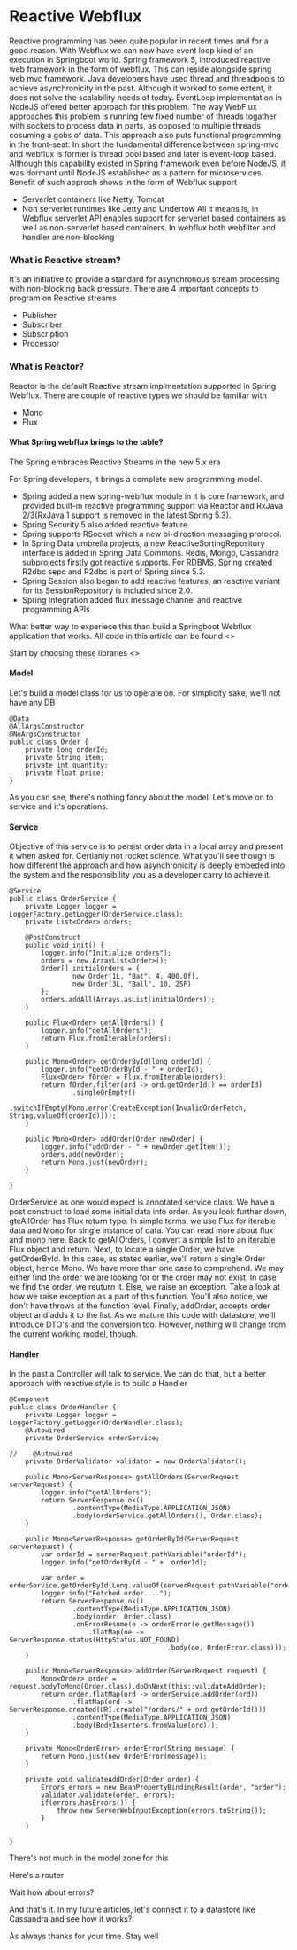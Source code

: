 # Reactive Webflux

Reactive programming has been quite popular in recent times and for a good reason. With Webflux we can now have event loop kind of an execution in Springboot world.
Spring framework 5, introduced reactive web framework in the form of webflux. This can reside alongside spring web mvc framework.
Java developers have used thread and threadpools to achieve asynchronicity in the past. Although it worked to some extent, it does not solve the scalability needs of today. EventLoop implementation in NodeJS offered better approach for this problem. The way WebFlux approaches this problem is running few fixed number of threads togather with sockets to process data in parts, as opposed to multiple threads cosuming a gobs of data. This approach also puts functional programming in the front-seat.
In short the fundamental difference between spring-mvc and webflux is former is thread pool based and later is event-loop based. Although this capability existed in Spring framework even before NodeJS, it was dormant until NodeJS established as a pattern for microservices.
Benefit of such approch shows in the form of Webflux support

- Serverlet containers like Netty, Tomcat
- Non serverlet runtimes like Jetty and Undertow
  All it means is, in Webflux serverlet API enables support for serverlet based containers as well as non-serverlet based containers. In webflux both webfilter and handler are non-blocking

### What is Reactive stream?

It's an initiative to provide a standard for asynchronous stream processing with non-blocking back pressure.
There are 4 important concepts to program on Reactive streams

- Publisher
- Subscriber
- Subscription
- Processor

### What is Reactor?

Reactor is the default Reactive stream implmentation supported in Spring Webflux. There are couple of reactive types we should be familiar with

- Mono
- Flux

#### What Spring webflux brings to the table?

The Spring embraces Reactive Streams in the new 5.x era

For Spring developers, it brings a complete new programming model.

- Spring added a new spring-webflux module in it is core framework, and provided built-in reactive programming support via Reactor and RxJava 2/3(RxJava 1 support is removed in the latest Spring 5.3).
- Spring Security 5 also added reactive feature.
- Spring supports RSocket which a new bi-direction messaging protocol.
- In Spring Data umbrella projects, a new ReactiveSortingRepository interface is added in Spring Data Commons. Redis, Mongo, Cassandra subprojects firstly got reactive supports. For RDBMS, Spring created R2dbc sepc and R2dbc is part of Spring since 5.3.
- Spring Session also began to add reactive features, an reactive variant for its SessionRepository is included since 2.0.
- Spring Integration added flux message channel and reactive programming APIs.

What better way to experiece this than build a Springboot Webflux application that works. All code in this article can be found <<here>>

Start by choosing these libraries
<<Image>>

#### Model

Let's build a model class for us to operate on. For simplicity sake, we'll not have any DB

```
@Data
@AllArgsConstructor
@NoArgsConstructor
public class Order {
    private long orderId;
    private String item;
    private int quantity;
    private float price;
}
```

As you can see, there's nothing fancy about the model. Let's move on to service and it's operations.

#### Service

Objective of this service is to persist order data in a local array and present it when asked for. Certianly not rocket science. What you'll see though is how different the approach and how asynchronicity is deeply embeded into the system and the responsibility you as a developer carry to achieve it.

```
@Service
public class OrderService {
    private Logger logger = LoggerFactory.getLogger(OrderService.class);
    private List<Order> orders;

    @PostConstruct
    public void init() {
        logger.info("Initialize orders");
        orders = new ArrayList<Order>();
        Order[] initialOrders = {
                new Order(1L, "Bat", 4, 400.0f),
                new Order(3L, "Ball", 10, 25F)
        };
        orders.addAll(Arrays.asList(initialOrders));
    }

    public Flux<Order> getAllOrders() {
        logger.info("getAllOrders");
        return Flux.fromIterable(orders);
    }

    public Mono<Order> getOrderById(long orderId) {
        logger.info("getOrderById - " + orderId);
        Flux<Order> fOrder = Flux.fromIterable(orders);
        return fOrder.filter(ord -> ord.getOrderId() == orderId)
                .singleOrEmpty()
                .switchIfEmpty(Mono.error(CreateException(InvalidOrderFetch, String.valueOf(orderId))));
    }

    public Mono<Order> addOrder(Order newOrder) {
        logger.info("addOrder - " + newOrder.getItem());
        orders.add(newOrder);
        return Mono.just(newOrder);
    }

}
```

OrderService as one would expect is annotated service class. We have a post construct to load some initial data into order. As you look further down, gteAllOrder has Flux return type. In simple terms, we use Flux for iterable data and Mono for single instance of data. You can read more about flux and mono here. Back to getAllOrders, I convert a simple list to an iterable Flux object and return. Next, to locate a single Order, we have getOrderById. In this case, as stated earlier, we'll return a single Order object, hence Mono. We have more than one case to comprehend. We may either find the order we are looking for or the order may not exist. In case we find the order, we reuturn it. Else, we raise an exception. Take a look at how we raise exception as a part of this function. You'll also notice, we don't have throws at the function level. Finally, addOrder, accepts order object and adds it to the list.
As we mature this code with datastore, we'll introduce DTO's and the conversion too. However, nothing will change from the current working model, though.

#### Handler

In the past a Controller will talk to service. We can do that, but a better approach with reactive style is to build a Handler

```
@Component
public class OrderHandler {
    private Logger logger = LoggerFactory.getLogger(OrderHandler.class);
    @Autowired
    private OrderService orderService;

//    @Autowired
    private OrderValidator validator = new OrderValidator();

    public Mono<ServerResponse> getAllOrders(ServerRequest serverRequest) {
        logger.info("getAllOrders");
        return ServerResponse.ok()
                .contentType(MediaType.APPLICATION_JSON)
                .body(orderService.getAllOrders(), Order.class);
    }

    public Mono<ServerResponse> getOrderById(ServerRequest serverRequest) {
        var orderId = serverRequest.pathVariable("orderId");
        logger.info("getOrderById - " +  orderId);

        var order = orderService.getOrderById(Long.valueOf(serverRequest.pathVariable("orderId")));
        logger.info("Fetched order....");
        return ServerResponse.ok()
                .contentType(MediaType.APPLICATION_JSON)
                .body(order, Order.class)
                .onErrorResume(e -> orderError(e.getMessage())
                    .flatMap(oe -> ServerResponse.status(HttpStatus.NOT_FOUND)
                                        .body(oe, OrderError.class)));
    }

    public Mono<ServerResponse> addOrder(ServerRequest request) {
        Mono<Order> order = request.bodyToMono(Order.class).doOnNext(this::validateAddOrder);
        return order.flatMap(ord -> orderService.addOrder(ord))
                .flatMap(ord -> ServerResponse.created(URI.create("/orders/" + ord.getOrderId()))
                .contentType(MediaType.APPLICATION_JSON)
                .body(BodyInserters.fromValue(ord)));
    }

    private Mono<OrderError> orderError(String message) {
        return Mono.just(new OrderError(message));
    }

    private void validateAddOrder(Order order) {
        Errors errors = new BeanPropertyBindingResult(order, "order");
        validator.validate(order, errors);
        if(errors.hasErrors()) {
            throw new ServerWebInputException(errors.toString());
        }
    }

}
```

There's not much in the model zone for this

Here's a router

Wait how about errors?

And that's it. In my future articles, let's connect it to a datastore like Cassandra and see how it works?

As always thanks for your time. Stay well
